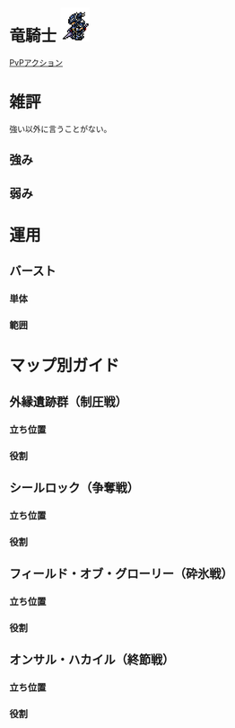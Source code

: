 # 竜騎士 ![竜騎士アイコン。](../../.images/FFXIVIcons/JobCharactorIcons/H2xTb1YChci5CGloKUTT6UYwB8.png "竜騎士アイコン。")  
[PvPアクション](https://jp.finalfantasyxiv.com/jobguide/dragoon/#pvp)  

# 雑評
強い以外に言うことがない。  

## 強み
## 弱み
# 運用
## バースト
### 単体
### 範囲
# マップ別ガイド
## 外縁遺跡群（制圧戦）
### 立ち位置
### 役割
## シールロック（争奪戦）
### 立ち位置
### 役割
## フィールド・オブ・グローリー（砕氷戦）
### 立ち位置
### 役割
## オンサル・ハカイル（終節戦）
### 立ち位置
### 役割

